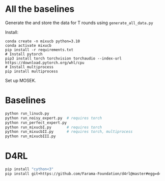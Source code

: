 # All the baselines


Generate the and store the data for T rounds using ```generate_all_data.py``` 

Install:
```
conda create -n mixucb python=3.10
conda activate mixucb
pip install -r requirements.txt 
# Install pytorch
pip3 install torch torchvision torchaudio --index-url https://download.pytorch.org/whl/cpu
# Install multiprocess
pip install multiprocess
```

Set up MOSEK.

# Baselines
```bash
python run_linucb.py
python run_noisy_expert.py  # requires torch
python run_perfect_expert.py
python run_mixucbI.py       # requires torch
python run_mixucbII.py      # requires torch, multiprocess
python run_mixucbIII.py

```

# D4RL
```bash
pip install "cython<3"
pip install git+https://github.com/Farama-Foundation/d4rl@master#egg=d4rl
```


